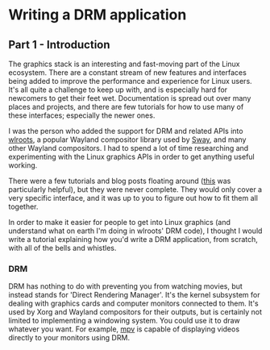 # Writing a DRM application
## Part 1 - Introduction

The graphics stack is an interesting and fast-moving part of the Linux
ecosystem.  There are a constant stream of new features and interfaces being
added to improve the performance and experience for Linux users.  It's all
quite a challenge to keep up with, and is especially hard for newcomers to get
their feet wet.  Documentation is spread out over many places and projects, and
there are few tutorials for how to use many of these interfaces; especially the
newer ones.

I was the person who added the support for DRM and related APIs into
[wlroots](https://github.com/swaywm/wlroots), a popular Wayland compositor
library used by [Sway](https://github.com/swaywm/sway), and many other Wayland
compositors.  I had to spend a lot of time researching and experimenting with
the Linux graphics APIs in order to get anything useful working.

There were a few tutorials and blog posts floating around
\([this](https://github.com/dvdhrm/docs/tree/master/drm-howto) was particularly
 helpful\), but they were never complete. They would only cover a very specific
interface, and it was up to you to figure out how to fit them all together.

In order to make it easier for people to get into Linux graphics \(and
understand what on earth I'm doing in wlroots' DRM code\), I thought I would
write a tutorial explaining how you'd write a DRM application, from scratch,
with all of the bells and whistles.

### DRM

DRM has nothing to do with preventing you from watching movies, but instead
stands for 'Direct Rendering Manager'. It's the kernel subsystem for
dealing with graphics cards and computer monitors connected to them.
It's used by Xorg and Wayland compositors for their outputs, but is
certainly not limited to implementing a windowing system. You could use
it to draw whatever you want. For example, [mpv](https://mpv.io) is capable
of displaying videos directly to your monitors using DRM.
